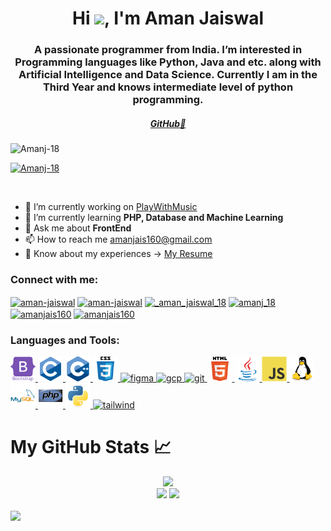 <h1 align="center">
  Hi
  <img
    src="https://raw.githubusercontent.com/MartinHeinz/MartinHeinz/master/wave.gif"
    width="30px"
  />, I'm Aman Jaiswal
</h1>
<h3 align="center">
  A passionate programmer from India. I’m interested in Programming languages
  like Python, Java and etc. along with Artificial Intelligence and Data
  Science. Currently I am in the Third Year and knows intermediate level of
  python programming.
</h3>
<h5 align="center"><a href="https://github.com/Amanj-18">GitHub🤩</a></h5>

<p align="left">
  <img
    src="https://komarev.com/ghpvc/?username=Amanj-18&label=Profile%20views&color=0e75b6&style=flat"
    alt="Amanj-18"
  />
</p>

<p align="left">
  <a href="https://github.com/ryo-ma/github-profile-trophy"
    ><img
      src="https://github-profile-trophy.vercel.app/?username=Amanj-18"
      alt="Amanj-18"
  /></a>
</p>

<p align="left">
  <a href="https://twitter.com/" target="blank"
    ><img
      src="https://img.shields.io/twitter/follow/?logo=twitter&style=for-the-badge"
      alt=""
  /></a>
</p>

- 🔭 I’m currently working on [PlayWithMusic](https://github.com/Amanj-18/PlayWithMusic) 
- 🌱 I’m currently learning
**PHP, Database and Machine Learning** 
- 💬 Ask me about **FrontEnd** 
- 📫 How to reach me [amanjais160@gmail.com](mailto:amanjais160@gmail.com) 
- 📄 Know about my experiences -> [My
Resume](https://drive.google.com/file/d/1qVfSVHZDJhUIKAZdCIWKY_VocL4NMbPm/view?usp=sharing)

<h3 align="left">Connect with me:</h3>
<p align="left">
  <a href="https://www.linkedin.com/in/aman-jaiswal-6b8b94211/" target="blank"
    ><img
      align="center"
      src="https://raw.githubusercontent.com/rahuldkjain/github-profile-readme-generator/master/src/images/icons/Social/linked-in-alt.svg"
      alt="aman-jaiswal"
      height="30"
      width="40"
  /></a>
  <a href="https://www.facebook.com/profile.php?id=100017038893659" target="blank"
    ><img
      align="center"
      src="https://raw.githubusercontent.com/rahuldkjain/github-profile-readme-generator/master/src/images/icons/Social/facebook.svg"
      alt="aman-jaiswal"
      height="30"
      width="40"
  /></a>
  <a href="https://www.instagram.com/_aman_jaiswal_18/" target="blank"
    ><img
      align="center"
      src="https://raw.githubusercontent.com/rahuldkjain/github-profile-readme-generator/master/src/images/icons/Social/instagram.svg"
      alt="_aman_jaiswal_18"
      height="30"
      width="40"
  /></a>
  <a href="https://www.codechef.com/users/amanj_18" target="blank"
    ><img
      align="center"
      src="https://cdn.jsdelivr.net/npm/simple-icons@3.1.0/icons/codechef.svg"
      alt="amanj_18"
      height="30"
      width="40"
  /></a>
  <a href="https://www.hackerrank.com/amanjais160" target="blank"
    ><img
      align="center"
      src="https://raw.githubusercontent.com/rahuldkjain/github-profile-readme-generator/master/src/images/icons/Social/hackerrank.svg"
      alt="amanjais160"
      height="30"
      width="40"
  /></a>
  <a href="https://leetcode.com/amanjais160/" target="blank"
    ><img
      align="center"
      src="https://raw.githubusercontent.com/rahuldkjain/github-profile-readme-generator/master/src/images/icons/Social/leet-code.svg"
      alt="amanjais160"
      height="30"
      width="40"
  /></a>
</p>
<h3 align="left">Languages and Tools:</h3>
<p align="left">
  <a href="https://getbootstrap.com" target="_blank" rel="noreferrer">
    <img
      src="https://raw.githubusercontent.com/devicons/devicon/master/icons/bootstrap/bootstrap-plain-wordmark.svg"
      alt="bootstrap"
      width="40"
      height="40"
    />
  </a>
  <a href="https://www.cprogramming.com/" target="_blank" rel="noreferrer">
    <img
      src="https://raw.githubusercontent.com/devicons/devicon/master/icons/c/c-original.svg"
      alt="c"
      width="40"
      height="40"
    />
  </a>
  <a href="https://www.w3schools.com/cpp/" target="_blank" rel="noreferrer">
    <img
      src="https://raw.githubusercontent.com/devicons/devicon/master/icons/cplusplus/cplusplus-original.svg"
      alt="cplusplus"
      width="40"
      height="40"
    />
  </a>
  <a href="https://www.w3schools.com/css/" target="_blank" rel="noreferrer">
    <img
      src="https://raw.githubusercontent.com/devicons/devicon/master/icons/css3/css3-original-wordmark.svg"
      alt="css3"
      width="40"
      height="40"
    />
  </a>
  <a href="https://www.figma.com/" target="_blank" rel="noreferrer">
    <img
      src="https://www.vectorlogo.zone/logos/figma/figma-icon.svg"
      alt="figma"
      width="40"
      height="40"
    />
  </a>
  <a href="https://cloud.google.com" target="_blank" rel="noreferrer">
    <img
      src="https://www.vectorlogo.zone/logos/google_cloud/google_cloud-icon.svg"
      alt="gcp"
      width="40"
      height="40"
    />
  </a>
  <a href="https://git-scm.com/" target="_blank" rel="noreferrer">
    <img
      src="https://www.vectorlogo.zone/logos/git-scm/git-scm-icon.svg"
      alt="git"
      width="40"
      height="40"
    />
  </a>
  <a href="https://www.w3.org/html/" target="_blank" rel="noreferrer">
    <img
      src="https://raw.githubusercontent.com/devicons/devicon/master/icons/html5/html5-original-wordmark.svg"
      alt="html5"
      width="40"
      height="40"
    />
  </a>
  <a href="https://www.java.com" target="_blank" rel="noreferrer">
    <img
      src="https://raw.githubusercontent.com/devicons/devicon/master/icons/java/java-original.svg"
      alt="java"
      width="40"
      height="40"
    />
  </a>
  <a
    href="https://developer.mozilla.org/en-US/docs/Web/JavaScript"
    target="_blank"
    rel="noreferrer"
  >
    <img
      src="https://raw.githubusercontent.com/devicons/devicon/master/icons/javascript/javascript-original.svg"
      alt="javascript"
      width="40"
      height="40"
    />
  </a>
  <a href="https://www.linux.org/" target="_blank" rel="noreferrer">
    <img
      src="https://raw.githubusercontent.com/devicons/devicon/master/icons/linux/linux-original.svg"
      alt="linux"
      width="40"
      height="40"
    />
  </a>
  <a href="https://www.mysql.com/" target="_blank" rel="noreferrer">
    <img
      src="https://raw.githubusercontent.com/devicons/devicon/master/icons/mysql/mysql-original-wordmark.svg"
      alt="mysql"
      width="40"
      height="40"
    />
  </a>
  <a href="https://www.php.net" target="_blank" rel="noreferrer">
    <img
      src="https://raw.githubusercontent.com/devicons/devicon/master/icons/php/php-original.svg"
      alt="php"
      width="40"
      height="40"
    />
  </a>
  <a href="https://www.python.org" target="_blank" rel="noreferrer">
    <img
      src="https://raw.githubusercontent.com/devicons/devicon/master/icons/python/python-original.svg"
      alt="python"
      width="40"
      height="40"
    />
  </a>
  <a href="https://tailwindcss.com/" target="_blank" rel="noreferrer">
    <img
      src="https://www.vectorlogo.zone/logos/tailwindcss/tailwindcss-icon.svg"
      alt="tailwind"
      width="40"
      height="40"
    />
  </a>
</p>

<!-- Edits from here -->
# My GitHub Stats 📈
<!--[technology used]-->
<div align="center">
  <img
    src="https://github-readme-stats.vercel.app/api/top-langs/?username=Amanj-18&layout=compact&theme=chartreuse-dark&langs_count=7"
    width="50%"
  />
</div>
<div align="center">
  <!--[![GitHub Streak]-->
  <img
    src="https://github-readme-streak-stats.herokuapp.com/?Amanj-18&theme=dark"
    width="48%"
  />
  <img
    src="https://github-readme-stats.vercel.app/api?username=Amanj-18&show_icons=true&theme=tokyonight"
    width="48%"
  />
</div>
<br />
<img
  src="https://activity-graph.herokuapp.com/graph?username=Amanj-18&theme=react-dark&hide_border=true"
/>
